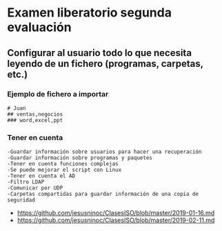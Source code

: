 # Examen liberatorio segunda evaluación

## Configurar al usuario todo lo que necesita leyendo de un fichero (programas, carpetas, etc.)

### Ejemplo de fichero a importar
```
# Juan
## ventas,negocios
### word,excel,ppt
```

### Tener en cuenta
	-Guardar información sobre usuarios para hacer una recuperación
	-Guardar información sobre programas y paquetes
	-Tener en cuenta funciones complejas
	-Se puede mejorar el script con Linux
	-Tener en cuenta el AD
	-Filtro LDAP
	-Comunicar por UDP
	-Carpetas compartidas para guardar información de una copia de seguridad
  * https://github.com/jesusninoc/ClasesISO/blob/master/2019-01-16.md
  * https://github.com/jesusninoc/ClasesISO/blob/master/2019-02-11.md
